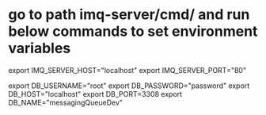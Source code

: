 # go to path imq-server/cmd/ and run below commands to set environment variables

export IMQ_SERVER_HOST="localhost"
export IMQ_SERVER_PORT="80"

export DB_USERNAME="root"
export DB_PASSWORD="password"
export DB_HOST="localhost"
export DB_PORT=3308
export DB_NAME="messagingQueueDev"
